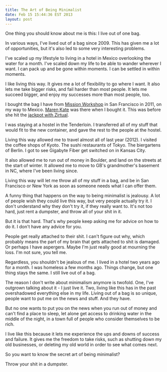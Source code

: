 ```yaml
---
title: The Art of Being Minimalist
date: Feb 15 15:44:36 EST 2013
layout: post
---
```


One thing you should know about me is this: I live out of one bag.

In various ways, I've lived out of a bag since 2009. This has given me a lot of opportunities, but it's also led to some very interesting problems.

I've scaled up my lifestyle to living in a hotel in Mexico overlooking the water for a month. I've scaled down my life to be able to wander wherever I want. I can pack up and be gone within moments. I can be settled in within moments.

I like living this way. It gives me a lot of flexibility to go where I want. It also lets me take bigger risks, and fail harder than most people. It lets me succeed bigger, and enjoy my successes more than most people, too.

I bought the bag I have from [Mission Workshop](http://missionworkshop.com/) in San Francisco in 2011, on my way to Mexico. [Maren Kate](http://www.escapingthe9to5.com/) was there when I bought it. This was before she hit the [jackpot with Zirtual](http://zirtual.com/blog/zirtual-virtual-assistant-marketplace-matches-busy-professionals-with-executive-assistants-press-release/).

I was staying at a hostel in the Tenderloin. I transferred all of my stuff that would fit to the new container, and gave the rest to the people at the hostel.

Living this way allowed me to travel almost all of last year (2012). I visited the coffee shops of Kyoto. The sushi restaurants of Tokyo. The biergartens of Berlin. I got to see Gigabyte Fiber get switched on in Kansas City. 

It also allowed me to run out of money in Boulder, and land on the streets at the start of winter. It allowed me to move to GB's grandmother's basement in NC, where I've been living since.

Living this way will let me throw all of my stuff in a bag, and be in San Francisco or New York as soon as someone needs what I can offer them.

A funny thing that happens on the way to being minimalist is jealousy. A lot of people wish they could live this way, but very people actually try it. I don't understand why they don't try it, if they really want to. It's not too hard, just rent a dumpster, and throw all of your shit in it.

But it is that hard. That's why people keep asking me for advice on how to do it. I don't have any advice for you.

People get really attached to their shit. I can't figure out why, which probably means the part of my brain that gets attached to shit is damaged. Or perhaps I have aspergers. Maybe I'm just really good at mourning the loss. I'm not sure, you tell me.

Regardless, you shouldn't be jealous of me. I lived in a hotel two years ago for a month. I was homeless a few months ago. Things change, but one thing stays the same. I still live out of a bag.

The reason I don't write about minimalism anymore is twofold. One, I've outgrown talking about it - I just live it. Two, living like this has in the past overshadowed everything else in my life. Living out of a bag is so unique, people want to put me on the news and stuff. And they have.

But no one wants to put you on the news when you run out of money and can't find a place to sleep, let alone get access to drinking water in the middle of the night, in a town full of people who consider themselves to be rich.

I live like this because it lets me experience the ups and downs of success and failure. It gives me the freedom to take risks, such as shutting down my old businesses, or deleting my old world in order to see what comes next.

So you want to know the secret art of being minimalist?

Throw your shit in a dumpster.